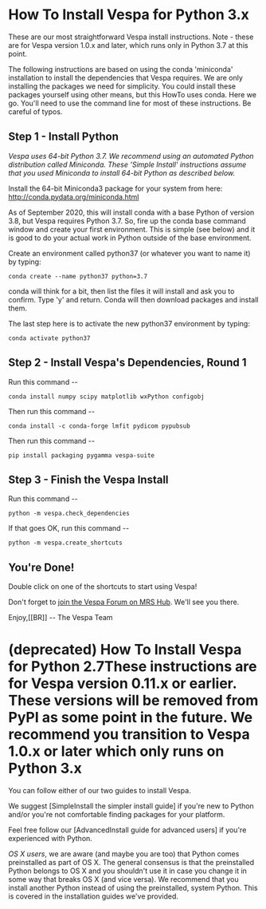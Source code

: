 # How To Install Vespa for Python 3.x
These are our most straightforward Vespa install instructions. Note - these are for Vespa version 1.0.x and later, which runs only in Python 3.7 at this point.

The following instructions are based on using the conda 'miniconda' installation to install the dependencies that Vespa requires. We are only installing the packages we need for simplicity. You could install these packages yourself using other means, but this HowTo uses conda.  Here we go. 
You'll need to use the command line for most of these instructions. Be careful of typos.

## Step 1 - Install Python
_Vespa uses 64-bit Python 3.7. We recommend using an automated Python distribution called Miniconda. These 'Simple Install' instructions assume that you used Miniconda to install 64-bit Python as described below._

Install the 64-bit Miniconda3 package for your system from here:
http://conda.pydata.org/miniconda.html

As of September 2020, this will install conda with a base Python of version 3.8, but Vespa requires Python 3.7. So, fire up the conda base command window and create your first environment. This is simple (see below) and it is good to do your actual work in Python outside of the base environment.

Create an environment called python37 (or whatever you want to name it) by typing:
```
conda create --name python37 python=3.7
```
conda will think for a bit, then list the files it will install and ask you to confirm. Type 'y' and return. Conda will then download packages and install them.

The last step here is to activate the new python37 environment by typing:
```
conda activate python37 
```

## Step 2 - Install Vespa's Dependencies, Round 1
Run this command --
```
conda install numpy scipy matplotlib wxPython configobj
```

Then run this command --
```
conda install -c conda-forge lmfit pydicom pypubsub
```

Then run this command --
```
pip install packaging pygamma vespa-suite
```

## Step 3 - Finish the Vespa Install
Run this command --
```
python -m vespa.check_dependencies
```

If that goes OK, run this command --
```
python -m vespa.create_shortcuts
```

## You're Done!
Double click on one of the shortcuts to start using Vespa!

Don't forget to
[join the Vespa Forum on MRS Hub](https://forum.mrshub.org/c/mrs-software/vespa/11).
We'll see you there.


Enjoy,[[BR]]
-- The Vespa Team


# (deprecated) How To Install Vespa for Python 2.7These instructions are for Vespa version 0.11.x or earlier. These versions will be removed from PyPI as some point in the future. We recommend you transition to Vespa 1.0.x or later which only runs on Python 3.x


You can follow either of our two guides to install Vespa.

We suggest [SimpleInstall the simpler install guide] if you're 
new to Python and/or you're not comfortable
finding packages for your platform.

Feel free follow our [AdvancedInstall guide for advanced users] if you're experienced with Python.


*OS X users*, we are aware (and maybe you are too) that Python comes
preinstalled as part of OS X. The general consensus is that the preinstalled
Python belongs to OS X
and you shouldn't use it in case you change it in some way that breaks
OS X (and vice versa). We recommend that you install
another Python instead of using the preinstalled, system Python. This is
covered in the installation guides we've provided.